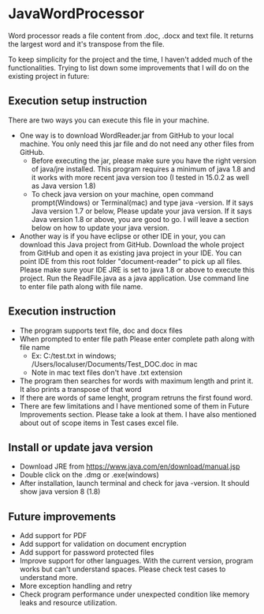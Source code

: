 # JavaWordProcessor
Word processor reads a file content from .doc, .docx and text file. It returns the largest word and it's transpose from the file.

To keep simplicity for the project and the time, I haven't added much of the functionalities.
Trying to list down some improvements that I will do on the existing project in future:

## Execution setup instruction

There are two ways you can execute this file in your machine. 
  -  One way is to download WordReader.jar from GitHub to your local machine. You only need this jar file and do not need any other files from GitHub.
      - Before executing the jar, please make sure you have the right version of java/jre installed. This program requires a minimum of java 1.8 and it works with more recent java version too (I tested in 15.0.2 as well as Java version 1.8)
      - To check java version on your machine, open command prompt(Windows) or Terminal(mac) and type java -version. If it says Java version 1.7 or below, Please update your java version. If it says Java version 1.8 or above, you are good to go. I will leave a section below on how to update your java version.
  -  Another way is if you have eclipse or other IDE in your, you can download this Java project from GitHub. Download the whole project from GitHub and open it as existing java project in your IDE. You can point IDE from this root folder "document-reader" to pick up all files. Please make sure your IDE JRE is set to java 1.8 or above to execute this project. Run the ReadFile.java as a java application. Use command line to enter file path along with file name.

## Execution instruction
  - The program supports text file, doc and docx files
  - When prompted to enter file path Please enter complete path along with file name 
      - Ex: C:/test.txt in windows; /Users/localuser/Documents/Test_DOC.doc in mac
      - Note in mac text files don't have .txt extension
  - The program then searches for words with maximum length and print it. It also prints a transpose of that word
  - If there are words of same lenght, program retruns the first found word.
  - There are few limitations and I have mentioned some of them in Future Improvements section. Please take a look at them. I have also mentioned about out of scope items in Test cases excel file.


## Install or update java version
  - Download JRE from https://www.java.com/en/download/manual.jsp
  - Double click on the .dmg or .exe(windows)
  - After installation, launch terminal and check for java -version. It should show java version 8 (1.8)


## Future improvements
- Add support for PDF
- Add support for validation on document encryption
- Add support for password protected files
- Improve support for other languages. With the current version, program works but can't understand spaces. Please check test cases to understand more.
- More exception handling and retry
- Check program performance under unexpected condition like memory leaks and resource utilization.
